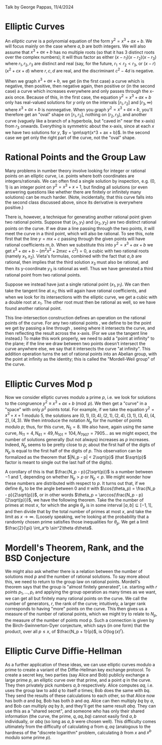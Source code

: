 Talk by George Pappas, 11/4/2024
# Elliptic Curves
An *elliptic curve* is a polynomial equation of the form $y^2 = x^3 + ax + b$. We will focus mainly on the case where $a, b$ are both integers. We will also assume that $x^3 + ax + b$ has no multiple roots (so that it has 3 distinct roots over the complex numbers); it will thus factor as either $(x - r_1)(x - r_2)(x - r_3)$ where $r_1, r_2, r_3$ are distinct and real (say, for the future, $r_1 < r_2 < r_3$, or $(x - r)(x^2 + cx + d)$ where $r, c, d$ are real, and the discriminant $c^2 - 4d$ is negative. 

When we graph $x^3 + ax + b$, we get (in the first case) a curve which is negative, then positive, then negative again, then positive or (in the second case) a curve which increases everywhere and only passes through the x-axis once. Because of this, in the first case, the equation $y^2 = x^3 + ax + b$ only has real-valued solutions for $y$ only on the intervals $[r_1, r_2]$ and $[r_3, \infty)$ where $x^3 + ax + b$ is nonnegative. When you graph $y^2 = x^3 + ax + b$, you'll therefore get an "oval" shape on $[r_1, r_2]$, nothing on $(r_2, r_3)$, and another curve (vaguely like a branch of a hyperbola, but "caved in" near the x-axis) from $r_3$ onwards. Everything is symmetric about the x-axis, since at each $x$ we have two solutions for $y$, $y = \pm\sqrt{x^3 + ax + b}$. In the second case we get only the right part of the curve, not the "oval" shape. 
# Rational Points and the Group Law
Many problems in number theory involve looking for integer or rational points on an elliptic curve, i.e. points where both coordinates are integers/rationals. We can often find a single solution by inspection, e.g. $(0, 1)$ is an integer point on $y^2 = x^3 + x + 1$, but finding all solutions (or even answering questions like whether there are finitely or infinitely many solutions) can be much harder. (Note, incidentally, that this curve falls into the second class discussed above, since its derivative is everywhere positive.)

There is, however, a technique for generating another rational point given two rational points. Suppose that $(x_1, y_1)$ and $(x_2, y_2)$ are two distinct rational points on the curve. If we draw a line passing through the two points, it will meet the curve in a third point, which will also be rational. To see this, note first that the line $y = mx + c$ passing through the given points will have rational coefficients $m, b$. When we substitute this into $y^2 = x^3 + ax + b$ we get $x^3 + ax + b - (m^2x^2 + 2mxc + c^2) = 0$, a cubic with two rational roots (namely $x_1, x_2$). Vieta's formulas, combined with the fact that $a, b$ are rational, then implies that the third solution $x_3$ must also be rational, and then its y-coordinate $y_3$ is rational as well. Thus we have generated a third rational point from two rational points.

Suppose we instead have just a single rational point $(x_1, y_1)$. We can then take the tangent line at $x_1$; this will again have rational coefficients, and when we look for its intersections with the elliptic curve, we get a cubic with a double root at $x_1$. The other root must then be rational as well, so we have found another rational point. 

This line-intersection construction defines an operation on the rational points of the curve. For any two rational points , we define  to be the point we get by passing a line through , seeing where it intersects the curve, and then reflecting the result across the x-axis. (For  we use the tangent line instead.) To make this work properly, we need to add a "point at infinity" to the plane; if the line we draw between two points doesn't intersect the curve anywhere else, we say that it intersects the curve "at infinity". This addition operation turns the set of rational points into an Abelian group, with the point at infinity as the identity; this is called the "Mordell-Weil group" of the curve. 
# Elliptic Curves Mod p
Now we consider elliptic curves modulo a prime $p$, i.e. we look for solutions to the congruence $y^2 \equiv x^3 + ax + b \pmod{p}$. We then get a "curve" in a "space" with only $p^2$ points total. For example, if we take the equation $y^2 = x^3 + x + 1$ modulo $5$, the solutions are $(0, 1), (0, 4), (2, 1), (2, 4), (3, 1), (3, 4), (4, 2), (4, 3)$. We then introduce the notation $N_p$ for the number of points modulo $p$; thus, for this curve, $N_5 = 8$. We also have, again using the same curve, $N_{11} = 4, N_{61} = 49, N_{101} = 104, N_{7907}=7905$... as we might expect, the number of solutions generally (but not always) increases as $p$ increases. Indeed, $N_p$ seems to be pretty close to $p$; about the first half of the digits of $N_p$ is equal to the first half of the digits of $p$. This observation can be formalized as the theorem that $|N_p - p| < 2\sqrt{p}$ (that $\sqrt{p}$ factor is meant to single out the last half of the digits). 

A corollary of this is that $\frac{N_p - p}{2\sqrt{p}}$ is a number between $-1$ and $1$, depending on whether $N_p > p$ or $N_p < p$. We might wonder how these numbers are distributed with respect to $p$. It turns out that, if we define $\theta_p$ to be the angle between $0$ and $\pi$ with $\cos(\theta_p) = \frac{N_p - p}{2\sqrt{p}}$, or in other words $\theta_p = \arccos(\frac{N_p - p}{2\sqrt{p}})$, we have the following theorem. Take the the number of primes at most $x$, for which the angle $\theta_p$ is in some interval $[a, b] \subseteq [-1, 1]$, and then divide that by the total number of primes at most $x$, and take the limit as $x \to \infty$. (Loosely speaking, we're looking at the probability that a randomly chosen prime satisfies those inequalities for $\theta_p$. We get a limit $\frac{2}{\pi} \int_a^b \sin^2\theta d\theta$. 
# Mordell's Theorem, Rank, and the BSD Conjecture
We might also ask whether there is a relation between the number of solutions mod $p$ and the number of rational solutions. To say more about this, we need to return to the group law on rational points. Mordell's theorem says that the group is "almost finitely generated", i.e. starting with $r$ points $p_1, \dots, p_r$ and applying the group operation as many times as we want, we can get all but finitely many rational points on the curve. We call the number of generators, $r$, the rank of the curve; intuitively, a larger rank corresponds to having "more" points on the curve. This then gives us a measure of the number of rational points, which we might try to relate to $N_p$, the measure of the number of points mod p. Such a connection is given by the Birch-Swinnerton-Dyer conjecture, which says (in one form) that the product, over all $p \leq x$, of $\frac{N_p + 1}{p}$, is $O(\log(x)^r)$. 

# Elliptic Curve Diffie-Hellman
As a further application of these ideas, we can use elliptic curves modulo a prime to create a variant of the Diffie-Hellman key exchange protocol. To create a secret key, two parties (say Alice and Bob) publicly exchange a large prime $p$, an elliptic curve over that prime, and a point $q$ in the curve. They then privately pick numbers $a, b$ respectively. Alice computes $aq$, i.e. uses the group law to add $q$ to itself $a$ times; Bob does the same with $bq$. They send the results of these calculations to each other, so that Alice now has both $a$ and $bq$, Bob has both $b$ and $aq$. Alice can then multiply $bq$ by $a$, and Bob can multiply $aq$ by $b$, and they'll get the same result $abq$. They can use this as a "shared secret", and someone who has only their shared information (the curve, the prime, $q, aq, bq$) cannot easily find $a, b$ individually, or $abq$ (so long as $a, b$ were chosen well). This difficulty comes ultimately from the difficulty of calculating $a$ from $q, aq$ (analogous to the hardness of the "discrete logarithm" problem, calculating $b$ from $x$ and $x^b$ modulo some prime $p$). 